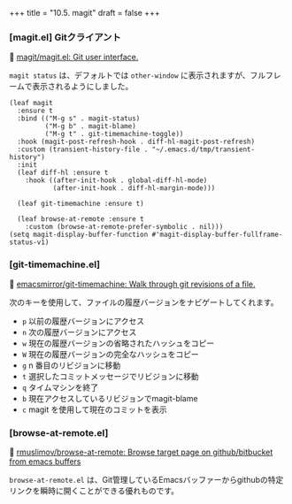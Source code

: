 +++
title = "10.5. magit"
draft = false
+++
### [magit.el] Gitクライアント
🔗 [magit/magit.el: Git user interface.](https://github.com/magit/magit/tree/master/lisp) 

`magit status` は、デフォルトでは `other-window` に表示されますが、フルフレームで表示されるようにしました。

```elisp
(leaf magit
  :ensure t
  :bind (("M-g s" . magit-status)
		 ("M-g b" . magit-blame)
		 ("M-g t" . git-timemachine-toggle))
  :hook (magit-post-refresh-hook . diff-hl-magit-post-refresh)
  :custom (transient-history-file . "~/.emacs.d/tmp/transient-history")
  :init
  (leaf diff-hl	:ensure t
	:hook ((after-init-hook . global-diff-hl-mode)
		   (after-init-hook . diff-hl-margin-mode)))

  (leaf git-timemachine	:ensure t)

  (leaf browse-at-remote :ensure t
	:custom (browse-at-remote-prefer-symbolic . nil)))
(setq magit-display-buffer-function #'magit-display-buffer-fullframe-status-v1)
```

### [git-timemachine.el]
🔗 [emacsmirror/git-timemachine: Walk through git revisions of a file.](https://github.com/emacsmirror/git-timemachine) 

次のキーを使用して、ファイルの履歴バージョンをナビゲートしてくれます。
* `p` 以前の履歴バージョンにアクセス
* `n` 次の履歴バージョンにアクセス
* `w` 現在の履歴バージョンの省略されたハッシュをコピー
* `W` 現在の履歴バージョンの完全なハッシュをコピー
* `g` n 番目のリビジョンに移動
* `t` 選択したコミットメッセージでリビジョンに移動
* `q` タイムマシンを終了
* `b` 現在アクセスしているリビジョンでmagit-blame 
* `c` magit を使用して現在のコミットを表示

### [browse-at-remote.el]
🔗 [rmuslimov/browse-at-remote: Browse target page on github/bitbucket from emacs buffers](https://github.com/rmuslimov/browse-at-remote) 

`browse-at-remote.el` は、Git管理しているEmacsバッファーからgithubの特定リンクを瞬時に開くことができる優れものです。


